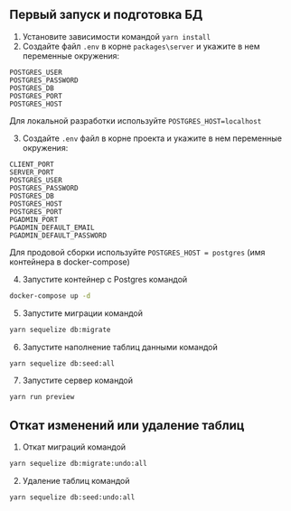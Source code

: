 ## Первый запуск и подготовка БД
1. Установите зависимости командой `yarn install`
2. Создайте файл `.env` в корне `packages\server` и укажите в нем переменные окружения:
```
POSTGRES_USER
POSTGRES_PASSWORD
POSTGRES_DB
POSTGRES_PORT
POSTGRES_HOST
```
Для локальной разработки используйте ```POSTGRES_HOST=localhost```

3. Создайте `.env` файл в корне проекта и укажите в нем переменные окружения:
```
CLIENT_PORT
SERVER_PORT
POSTGRES_USER
POSTGRES_PASSWORD
POSTGRES_DB
POSTGRES_HOST
POSTGRES_PORT
PGADMIN_PORT
PGADMIN_DEFAULT_EMAIL
PGADMIN_DEFAULT_PASSWORD
```

Для продовой сборки используйте ```POSTGRES_HOST = postgres``` (имя контейнера в docker-compose)

4. Запустите контейнер с Postgres командой
```bash
docker-compose up -d
```
5. Запустите миграции командой 
```bash
yarn sequelize db:migrate
```
6. Запустите наполнение таблиц данными командой 
```bash
yarn sequelize db:seed:all
```
7. Запустите сервер командой 
```bash
yarn run preview
```

## Откат изменений или удаление таблиц
1. Откат миграций командой 
```bash
yarn sequelize db:migrate:undo:all
```
2. Удаление таблиц командой 
```bash
yarn sequelize db:seed:undo:all
```

